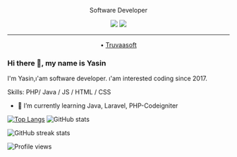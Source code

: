 
<div class="Box-body p-4">
<p align="center">
 Software Developer
</p>

<p align="center">
<a href="https://www.linkedin.com/in/yasinozbek/" rel="nofollow"><img src="https://camo.githubusercontent.com/d4abf6ea8bc96a82e34fd9bba228cf1efcbbd6894002e06763e2f20805cc4267/68747470733a2f2f696d672e736869656c64732e696f2f62616467652f4c494e4b4544494e2d4431343833363f7374796c653d666f722d7468652d6261646765266c6f676f3d6c696e6b6564696e266c6f676f436f6c6f723d776869746526636f6c6f723d626c7565" data-canonical-src="https://img.shields.io/badge/LINKEDIN-D14836?style=for-the-badge&amp;logo=linkedin&amp;logoColor=white&amp;color=blue" style="max-width:100%;"></a>
<a href="https://www.instagram.com/yasin_._ozbek" rel="nofollow"><img src="https://camo.githubusercontent.com/1f0285980bd1befda761994debceff033ef92cffb2dca9ee4c5afab3e50e4e8b/68747470733a2f2f696d672e736869656c64732e696f2f62616467652f494e5354414752414d2d4431343833363f7374796c653d666f722d7468652d6261646765266c6f676f3d696e7374616772616d266c6f676f436f6c6f723d776869746526636f6c6f723d726564" data-canonical-src="https://img.shields.io/badge/INSTAGRAM-D14836?style=for-the-badge&amp;logo=instagram&amp;logoColor=white&amp;color=red" style="max-width:100%;"></a>

</p>

<hr>
<p align="center">
• <a href="https://truvaasoft.com/" rel="nofollow">Truvaasoft</a>
</p>

### Hi there 👋, my name is Yasin
 I'm Yasin,ı'am software developer. ı'am interested coding since 2017.

Skills: PHP/ Java / JS / HTML / CSS

- 🌱 I’m currently learning Java, Laravel, PHP-Codeigniter 

[![Top Langs](https://github-readme-stats.vercel.app/api/top-langs/?username=yasin65ozbek&theme=great-gatsby&hide_border=true)](https://github.com/anuraghazra/github-readme-stats)
![GitHub stats](https://github-readme-stats.vercel.app/api?username=yasin65ozbek&show_icons=true&count_private=true&theme=great-gatsby&line_height=27&hide_border=true)  

![GitHub streak stats](https://github-readme-streak-stats.herokuapp.com/?user=yasin65ozbek)  

![Profile views](https://gpvc.arturio.dev/yasin65ozbek)  



</article>
  </div>
